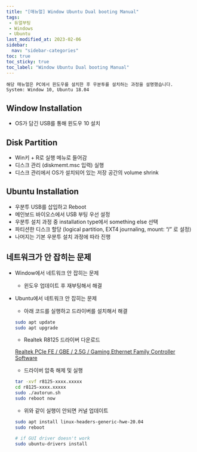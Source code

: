 ```yaml
---
title: "[매뉴얼] Window Ubuntu Dual booting Manual"
tags:
 - 듀얼부팅
 - Windows
 - Ubuntu
last_modified_at: 2023-02-06
sidebar:
  nav: "sidebar-categories"
toc: true
toc_sticky: true
toc_label: "Window Ubuntu Dual booting Manual"
---
```

```
해당 매뉴얼은 PC에서 윈도우를 설치한 후 우분투를 설치하는 과정을 설명했습니다.
System: Window 10, Ubuntu 18.04
```
## Window	Installation

- OS가 담긴 USB를 통해 윈도우 10 설치

## Disk Partition

- Win키 + R로 실행 메뉴로 들어감
- 디스크 관리 (diskmemt.msc 입력) 실행
- 디스크 관리에서 OS가 설치되어 있는 저장 공간의 volume shrink

## Ubuntu Installation

- 우분투 USB를 삽입하고 Reboot
- 메인보드 바이오스에서 USB 부팅 우선 설정
- 우분투 설치 과정 중 installation type에서 something else 선택
- 파티션한 디스크 할당 (logical partition, EXT4 journaling,	mount: “/” 로 설정)
- 나머지는 기본 우분투 설치 과정에 따라 진행

## 네트워크가 안 잡히는 문제

- Window에서 네트워크 안 잡히는 문제
    - 윈도우 업데이트 후 재부팅해서 해결
- Ubuntu에서 네트워크 안 잡히는 문제
    - 아래 코드를 실행하고 드라이버를 설치해서 해결
    
    ```bash
    sudo apt update
    sudo apt upgrade
    ```
    
    - Realtek R8125 드라이버 다운로드
    
    [Realtek PCIe FE / GBE / 2.5G / Gaming Ethernet Family Controller Software](https://www.realtek.com/en/component/zoo/category/network-interface-controllers-10-100-1000m-gigabit-ethernet-pci-express-software)
    
    - 드라이버 압축 해제 및 실행
    
    ```bash
    tar -xvf r8125-xxxx.xxxxx
    cd r8125-xxxx.xxxxx
    sudo ./autorun.sh
    sudo reboot now
    ```
    
    - 위와 같이 실행이 안되면 커널 업데이트
    
    ```bash
    sudo apt install linux-headers-generic-hwe-20.04
    sudo reboot
    
    # if GUI driver doesn't work
    sudo ubuntu-drivers install
    ```
